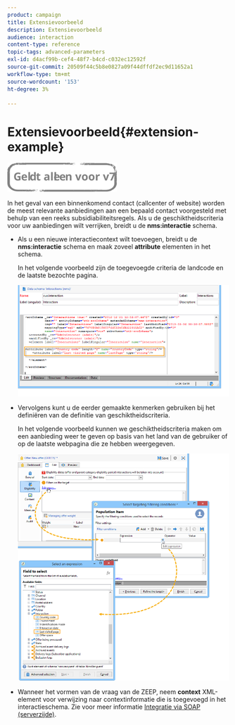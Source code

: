 ```yaml
---
product: campaign
title: Extensievoorbeeld
description: Extensievoorbeeld
audience: interaction
content-type: reference
topic-tags: advanced-parameters
exl-id: d4acf99b-cef4-48f7-b4cd-c032ec12592f
source-git-commit: 20509f44c5b8e0827a09f44dffdf2ec9d11652a1
workflow-type: tm+mt
source-wordcount: '153'
ht-degree: 3%

---
```


# Extensievoorbeeld{#extension-example}

![](../../assets/v7-only.svg)

In het geval van een binnenkomend contact (callcenter of website) worden de meest relevante aanbiedingen aan een bepaald contact voorgesteld met behulp van een reeks subsidiabiliteitsregels. Als u de geschiktheidscriteria voor uw aanbiedingen wilt verrijken, breidt u de **nms:interactie** schema.

* Als u een nieuwe interactiecontext wilt toevoegen, breidt u de **nms:interactie** schema en maak zoveel **attribute** elementen in het schema.

   In het volgende voorbeeld zijn de toegevoegde criteria de landcode en de laatste bezochte pagina.

   ![](assets/s_ncs_configuration_offer_schemas.png)

* Vervolgens kunt u de eerder gemaakte kenmerken gebruiken bij het definiëren van de definitie van geschiktheidscriteria.

   In het volgende voorbeeld kunnen we geschiktheidscriteria maken om een aanbieding weer te geven op basis van het land van de gebruiker of op de laatste webpagina die ze hebben weergegeven.

   ![](assets/s_ncs_configuration_offer_context.png)

* Wanneer het vormen van de vraag van de ZEEP, neem **context** XML-element voor verwijzing naar contextinformatie die is toegevoegd in het interactieschema. Zie voor meer informatie [Integratie via SOAP (serverzijde)](../../interaction/using/integration-via-soap--server-side-.md).
